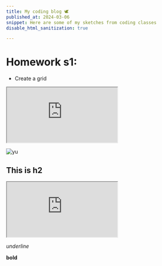 ```yaml
---
title: My coding blog 🕊
published_at: 2024-03-06
snippet: Here are some of my sketches from coding classes
disable_html_sanitization: true

---
```

# Homework s1:
- Create a grid
<iframe src="https://editor.p5js.org/Lily-02/full/AYaQXuyi6"></iframe>

![yu](/24/yu.jpg)

## This is h2
<iframe src="https://editor.p5js.org/Lily-02/full/W9T27T9gu"></iframe>


_underline_

**bold**
